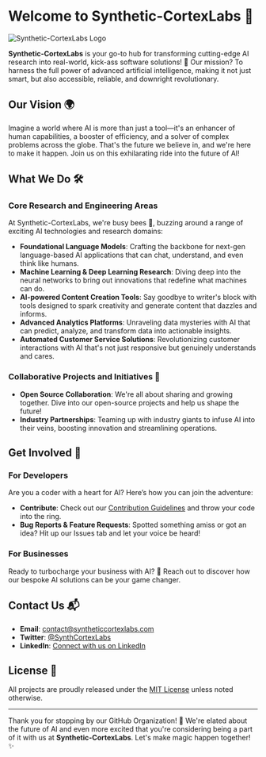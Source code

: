 # Welcome to Synthetic-CortexLabs 🚀

![Synthetic-CortexLabs Logo](https://path_to_your_logo/logo.png)

**Synthetic-CortexLabs** is your go-to hub for transforming cutting-edge AI research into real-world, kick-ass software solutions! 🌟 Our mission? To harness the full power of advanced artificial intelligence, making it not just smart, but also accessible, reliable, and downright revolutionary.

## Our Vision 🌍

Imagine a world where AI is more than just a tool—it's an enhancer of human capabilities, a booster of efficiency, and a solver of complex problems across the globe. That's the future we believe in, and we're here to make it happen. Join us on this exhilarating ride into the future of AI!

## What We Do 🛠

### Core Research and Engineering Areas

At Synthetic-CortexLabs, we're busy bees 🐝, buzzing around a range of exciting AI technologies and research domains:

- **Foundational Language Models**: Crafting the backbone for next-gen language-based AI applications that can chat, understand, and even think like humans.
- **Machine Learning & Deep Learning Research**: Diving deep into the neural networks to bring out innovations that redefine what machines can do.
- **AI-powered Content Creation Tools**: Say goodbye to writer's block with tools designed to spark creativity and generate content that dazzles and informs.
- **Advanced Analytics Platforms**: Unraveling data mysteries with AI that can predict, analyze, and transform data into actionable insights.
- **Automated Customer Service Solutions**: Revolutionizing customer interactions with AI that's not just responsive but genuinely understands and cares.

### Collaborative Projects and Initiatives 🤝

- **Open Source Collaboration**: We're all about sharing and growing together. Dive into our open-source projects and help us shape the future!
- **Industry Partnerships**: Teaming up with industry giants to infuse AI into their veins, boosting innovation and streamlining operations.

## Get Involved 👐

### For Developers

Are you a coder with a heart for AI? Here’s how you can join the adventure:
- **Contribute**: Check out our [Contribution Guidelines](https://github.com/Synthetic-CortexLabs/contribution-guidelines) and throw your code into the ring.
- **Bug Reports & Feature Requests**: Spotted something amiss or got an idea? Hit up our Issues tab and let your voice be heard!

### For Businesses

Ready to turbocharge your business with AI? 🚀 Reach out to discover how our bespoke AI solutions can be your game changer.

## Contact Us 📬

- **Email**: [contact@syntheticcortexlabs.com](mailto:contact@syntheticcortexlabs.com)
- **Twitter**: [@SynthCortexLabs](https://twitter.com/SynthCortexLabs)
- **LinkedIn**: [Connect with us on LinkedIn](https://linkedin.com/company/synthetic-cortexlabs)

## License 📜

All projects are proudly released under the [MIT License](https://opensource.org/licenses/MIT) unless noted otherwise.

---

Thank you for stopping by our GitHub Organization! 🌟 We're elated about the future of AI and even more excited that you're considering being a part of it with us at **Synthetic-CortexLabs**. Let's make magic happen together! ✨
